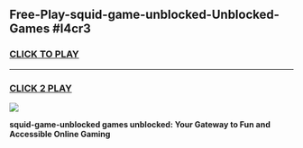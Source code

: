 
## Free-Play-squid-game-unblocked-Unblocked-Games #l4cr3
<h3>
<a href="https://news.freeplayer.one?title=squid-game-unblocked&ref=8M">CLICK TO PLAY</a></h3>
<hr>

<h3>
<a href="https://news.freeplayer.one?title=squid-game-unblocked&ref=8M">CLICK 2 PLAY</a>
  
</h3>

<a href="https://news.freeplayer.one?title=squid-game-unblocked&ref=8M"><img src="https://clearcache.store/games.png"></a>


**squid-game-unblocked games unblocked: Your Gateway to Fun and Accessible Online Gaming**
